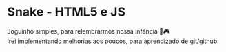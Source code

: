 # Snake - HTML5 e JS 
Joguinho simples, para relembrarmos nossa infância 🐍🎮<br>
Irei implementando melhorias aos poucos, para aprendizado de git/github.


